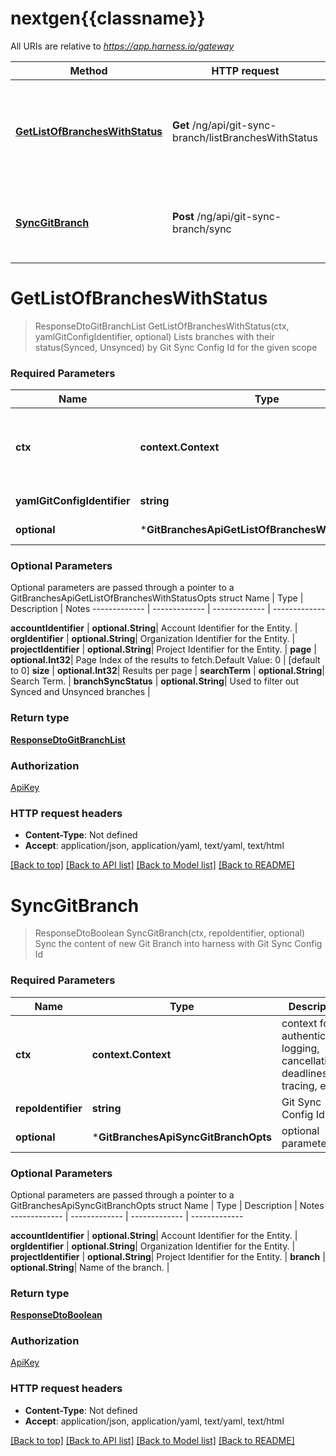 # nextgen{{classname}}

All URIs are relative to *https://app.harness.io/gateway*

Method | HTTP request | Description
------------- | ------------- | -------------
[**GetListOfBranchesWithStatus**](GitBranchesApi.md#GetListOfBranchesWithStatus) | **Get** /ng/api/git-sync-branch/listBranchesWithStatus | Lists branches with their status(Synced, Unsynced) by Git Sync Config Id for the given scope
[**SyncGitBranch**](GitBranchesApi.md#SyncGitBranch) | **Post** /ng/api/git-sync-branch/sync | Sync the content of new Git Branch into harness with Git Sync Config Id

# **GetListOfBranchesWithStatus**
> ResponseDtoGitBranchList GetListOfBranchesWithStatus(ctx, yamlGitConfigIdentifier, optional)
Lists branches with their status(Synced, Unsynced) by Git Sync Config Id for the given scope

### Required Parameters

Name | Type | Description  | Notes
------------- | ------------- | ------------- | -------------
 **ctx** | **context.Context** | context for authentication, logging, cancellation, deadlines, tracing, etc.
  **yamlGitConfigIdentifier** | **string**| Git Sync Config Id. | 
 **optional** | ***GitBranchesApiGetListOfBranchesWithStatusOpts** | optional parameters | nil if no parameters

### Optional Parameters
Optional parameters are passed through a pointer to a GitBranchesApiGetListOfBranchesWithStatusOpts struct
Name | Type | Description  | Notes
------------- | ------------- | ------------- | -------------

 **accountIdentifier** | **optional.String**| Account Identifier for the Entity. | 
 **orgIdentifier** | **optional.String**| Organization Identifier for the Entity. | 
 **projectIdentifier** | **optional.String**| Project Identifier for the Entity. | 
 **page** | **optional.Int32**| Page Index of the results to fetch.Default Value: 0 | [default to 0]
 **size** | **optional.Int32**| Results per page | 
 **searchTerm** | **optional.String**| Search Term. | 
 **branchSyncStatus** | **optional.String**| Used to filter out Synced and Unsynced branches | 

### Return type

[**ResponseDtoGitBranchList**](ResponseDTOGitBranchList.md)

### Authorization

[ApiKey](../README.md#ApiKey)

### HTTP request headers

 - **Content-Type**: Not defined
 - **Accept**: application/json, application/yaml, text/yaml, text/html

[[Back to top]](#) [[Back to API list]](../README.md#documentation-for-api-endpoints) [[Back to Model list]](../README.md#documentation-for-models) [[Back to README]](../README.md)

# **SyncGitBranch**
> ResponseDtoBoolean SyncGitBranch(ctx, repoIdentifier, optional)
Sync the content of new Git Branch into harness with Git Sync Config Id

### Required Parameters

Name | Type | Description  | Notes
------------- | ------------- | ------------- | -------------
 **ctx** | **context.Context** | context for authentication, logging, cancellation, deadlines, tracing, etc.
  **repoIdentifier** | **string**| Git Sync Config Id. | 
 **optional** | ***GitBranchesApiSyncGitBranchOpts** | optional parameters | nil if no parameters

### Optional Parameters
Optional parameters are passed through a pointer to a GitBranchesApiSyncGitBranchOpts struct
Name | Type | Description  | Notes
------------- | ------------- | ------------- | -------------

 **accountIdentifier** | **optional.String**| Account Identifier for the Entity. | 
 **orgIdentifier** | **optional.String**| Organization Identifier for the Entity. | 
 **projectIdentifier** | **optional.String**| Project Identifier for the Entity. | 
 **branch** | **optional.String**| Name of the branch. | 

### Return type

[**ResponseDtoBoolean**](ResponseDTOBoolean.md)

### Authorization

[ApiKey](../README.md#ApiKey)

### HTTP request headers

 - **Content-Type**: Not defined
 - **Accept**: application/json, application/yaml, text/yaml, text/html

[[Back to top]](#) [[Back to API list]](../README.md#documentation-for-api-endpoints) [[Back to Model list]](../README.md#documentation-for-models) [[Back to README]](../README.md)

